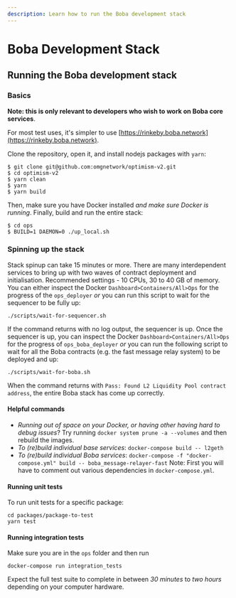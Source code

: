 ```yaml
---
description: Learn how to run the Boba development stack
---
```


# Boba Development Stack

## Running the Boba development stack

### Basics

**Note: this is only relevant to developers who wish to work on Boba core services**. 

For most test uses, it's simpler to use [https://rinkeby.boba.network](https://rinkeby.boba.network).

Clone the repository, open it, and install nodejs packages with `yarn`:

```
$ git clone git@github.com:omgnetwork/optimism-v2.git
$ cd optimism-v2
$ yarn clean
$ yarn
$ yarn build
```

Then, make sure you have Docker installed _and make sure Docker is running_. Finally, build and run the entire stack:

```
$ cd ops
$ BUILD=1 DAEMON=0 ./up_local.sh
```

### Spinning up the stack

Stack spinup can take 15 minutes or more. There are many interdependent services to bring up with two waves of contract deployment and initialisation. Recommended settings - 10 CPUs, 30 to 40 GB of memory. You can either inspect the Docker `Dashboard>Containers/All>Ops` for the progress of the `ops_deployer` _or_ you can run this script to wait for the sequencer to be fully up:

```
./scripts/wait-for-sequencer.sh
```

If the command returns with no log output, the sequencer is up. Once the sequencer is up, you can inspect the Docker `Dashboard>Containers/All>Ops` for the progress of `ops_boba_deployer` _or_ you can run the following script to wait for all the Boba contracts (e.g. the fast message relay system) to be deployed and up:

```
./scripts/wait-for-boba.sh
```

When the command returns with `Pass: Found L2 Liquidity Pool contract address`, the entire Boba stack has come up correctly.

#### Helpful commands

* _Running out of space on your Docker, or having other having hard to debug issues_? Try running `docker system prune -a --volumes` and then rebuild the images.
* _To (re)build individual base services_: `docker-compose build -- l2geth`
* _To (re)build individual Boba services_: `docker-compose -f "docker-compose.yml" build -- boba_message-relayer-fast` Note: First you will have to comment out various dependencies in `docker-compose.yml`.

#### Running unit tests

To run unit tests for a specific package:

```
cd packages/package-to-test
yarn test
```

#### Running integration tests

Make sure you are in the `ops` folder and then run

```
docker-compose run integration_tests
```

Expect the full test suite to complete in between _30 minutes_ to _two hours_ depending on your computer hardware.
